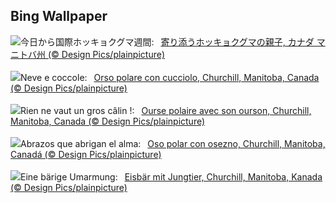 ## Bing Wallpaper
![](https://www.bing.com/th?id=OHR.PolarBearHug_JA-JP5883977862_UHD.jpg&w=1000)今日から国際ホッキョクグマ週間:&nbsp;&ensp;[寄り添うホッキョクグマの親子, カナダ マニトバ州 (© Design Pics/plainpicture)](https://www.bing.com/th?id=OHR.PolarBearHug_JA-JP5883977862_UHD.jpg)
<br><br/>
![](https://www.bing.com/th?id=OHR.PolarBearHug_IT-IT9173503702_UHD.jpg&w=1000)Neve e coccole:&nbsp;&ensp;[Orso polare con cucciolo, Churchill, Manitoba, Canada (© Design Pics/plainpicture)](https://www.bing.com/th?id=OHR.PolarBearHug_IT-IT9173503702_UHD.jpg)
<br><br/>
![](https://www.bing.com/th?id=OHR.PolarBearHug_FR-FR4269390170_UHD.jpg&w=1000)Rien ne vaut un gros câlin !:&nbsp;&ensp;[Ourse polaire avec son ourson, Churchill, Manitoba, Canada (© Design Pics/plainpicture)](https://www.bing.com/th?id=OHR.PolarBearHug_FR-FR4269390170_UHD.jpg)
<br><br/>
![](https://www.bing.com/th?id=OHR.PolarBearHug_ES-ES2869289417_UHD.jpg&w=1000)Abrazos que abrigan el alma:&nbsp;&ensp;[Oso polar con osezno, Churchill, Manitoba, Canadá (© Design Pics/plainpicture)](https://www.bing.com/th?id=OHR.PolarBearHug_ES-ES2869289417_UHD.jpg)
<br><br/>
![](https://www.bing.com/th?id=OHR.PolarBearHug_DE-DE3605401727_UHD.jpg&w=1000)Eine bärige Umarmung:&nbsp;&ensp;[Eisbär mit Jungtier, Churchill, Manitoba, Kanada (© Design Pics/plainpicture)](https://www.bing.com/th?id=OHR.PolarBearHug_DE-DE3605401727_UHD.jpg)
<br><br/>
